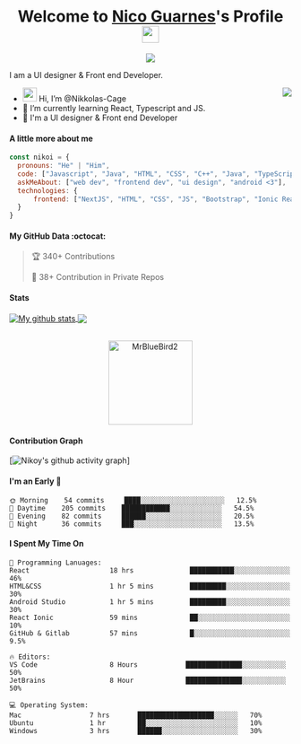 <p align="center">
  <h1 align="center">Welcome to <a href="https://github.com/Nikkolas-Cage">Nico Guarnes</a>'s Profile <img width="30" src="https://camo.githubusercontent.com/e8e7b06ecf583bc040eb60e44eb5b8e0ecc5421320a92929ce21522dbc34c891/68747470733a2f2f6d656469612e67697068792e636f6d2f6d656469612f6876524a434c467a6361737252346961377a2f67697068792e676966"></h1>
</p>
<p align="center">
  <a align="center" href="https://github.com/DenverCoder1/readme-typing-svg"><img src="https://readme-typing-svg.herokuapp.com?&font=IBM+Plex+Sans&color=F72EE2&size=25&lines=Welcome+to+my+GitHub+Profile!;I'm+a+Front+end+developer;I'm+a+sleepy+programmer;I'm+a+React+developer" /></a>
</p>
<p>I am a UI designer & Front end Developer.</p>
<img align="right" src="https://media1.giphy.com/media/3oKIPnAiaMCws8nOsE/giphy.gif?cid=ecf05e47ktswty14j5lczfgok5wet5ae7otgg46p4k7wc02q&rid=giphy.gif&ct=g">
<ul>
  <li><img width="25" src="https://camo.githubusercontent.com/e8e7b06ecf583bc040eb60e44eb5b8e0ecc5421320a92929ce21522dbc34c891/68747470733a2f2f6d656469612e67697068792e636f6d2f6d656469612f6876524a434c467a6361737252346961377a2f67697068792e676966"> Hi, I’m @Nikkolas-Cage</li>
  <li>🌱 I’m currently learning React, Typescript and JS.</li>
  <li>💼 I'm a UI designer & Front end Developer </li>
</ul>

#### A little more about me
```javascript
const nikoi = {
  pronouns: "He" | "Him",
  code: ["Javascript", "Java", "HTML", "CSS", "C++", "Java", "TypeScript", "C#"],
  askMeAbout: ["web dev", "frontend dev", "ui design", "android <3"],
  technologies: {
      frontend: ["NextJS", "HTML", "CSS", "JS", "Bootstrap", "Ionic React", "Figma", "Adobe XD"]
  }
}
```

#### My GitHub Data :octocat:
> 🏆 340+ Contributions
 > 
> 🔑 38+ Contribution in Private Repos
 > 

#### Stats
<a href="https://github.com/anuraghazra/github-readme-stats">
  <img align="center" src="https://github-readme-stats.anuraghazra1.vercel.app/api?username=Nikkolas-Cage&show_icons=true&include_all_commits=true&theme=onedark" alt="My github stats" />
</a>
<a href="https://github.com/anuraghazra/github-readme-stats">
  <!-- Change the `github-readme-stats.anuraghazra1.vercel.app` to `github-readme-stats.vercel.app`  -->
  <img align="center" src="https://github-readme-stats.anuraghazra1.vercel.app/api/top-langs/?username=Nikkolas-Cage&layout=compact&theme=onedark" />
</a>
<br />
<br />
<p align="center">
  <img align="center" height="150em" src="https://github-readme-streak-stats.herokuapp.com/?user=Nikkolas-Cage&theme=onedark" alt="MrBlueBird2" />
</p>

#### Contribution Graph
[![Nikoy's github activity graph](https://activity-graph.herokuapp.com/graph?username=Nikkolas-Cage&theme=react-dark)]
<!---
MrBlueBird2/MrBlueBird2 is a ✨ special ✨ repository because its `README.md` (this file) appears on your GitHub profile.
You can click the Preview link to take a look at your changes.
--->

#### I'm an Early 🐤
```text
🌞 Morning    54 commits     ████░░░░░░░░░░░░░░░░░░░░░   12.5% 
🌆 Daytime    205 commits    ████████████░░░░░░░░░░░░░   54.5% 
🌃 Evening    82 commits     ██████░░░░░░░░░░░░░░░░░░░   20.5% 
🌙 Night      36 commits     ███░░░░░░░░░░░░░░░░░░░░░░   13.5%
```

#### I Spent My Time On
```text
💬 Programming Lanuages:
React                    18 hrs              ███████████░░░░░░░░░░░░░░   46% 
HTML&CSS                 1 hr 5 mins         █████████░░░░░░░░░░░░░░░░   30% 
Android Studio           1 hr 5 mins         █████████░░░░░░░░░░░░░░░░   30% 
React Ionic              59 mins             ██░░░░░░░░░░░░░░░░░░░░░░░   10% 
GitHub & Gitlab          57 mins             █░░░░░░░░░░░░░░░░░░░░░░░░   9.5%

🔥 Editors:
VS Code                  8 Hours            ██████████████░░░░░░░░░░░   50% 
JetBrains                8 Hour             ██████████████░░░░░░░░░░░   50%

💻 Operating System:
Mac                 7 hrs       ███████████████████░░░░░░   70%
Ubuntu              1 hr        ██░░░░░░░░░░░░░░░░░░░░░░░   10%
Windows             3 hrs       ██████░░░░░░░░░░░░░░░░░░░   30%

```

